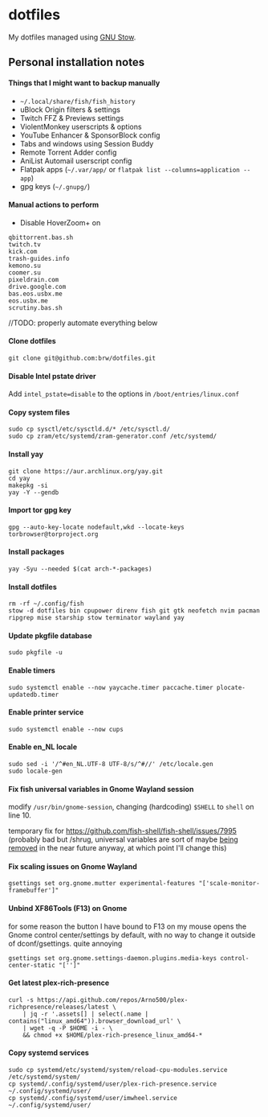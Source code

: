 # dotfiles

My dotfiles managed using [GNU Stow](https://www.gnu.org/software/stow).

## Personal installation notes

#### Things that I might want to backup manually

- `~/.local/share/fish/fish_history`
- uBlock Origin filters & settings
- Twitch FFZ & Previews settings
- ViolentMonkey userscripts & options
- YouTube Enhancer & SponsorBlock config
- Tabs and windows using Session Buddy
- Remote Torrent Adder config
- AniList Automail userscript config
- Flatpak apps (`~/.var/app/` or `flatpak list --columns=application --app`)
- gpg keys (`~/.gnupg/`)

#### Manual actions to perform
- Disable HoverZoom+ on
```
qbittorrent.bas.sh
twitch.tv
kick.com
trash-guides.info
kemono.su
coomer.su
pixeldrain.com
drive.google.com
bas.eos.usbx.me
eos.usbx.me
scrutiny.bas.sh
```

//TODO: properly automate everything below

#### Clone dotfiles
```shell
git clone git@github.com:brw/dotfiles.git
```

#### Disable Intel pstate driver
Add `intel_pstate=disable` to the options in `/boot/entries/linux.conf`

#### Copy system files
```shell
sudo cp sysctl/etc/sysctld.d/* /etc/sysctl.d/
sudo cp zram/etc/systemd/zram-generator.conf /etc/systemd/
```

#### Install yay
```shell
git clone https://aur.archlinux.org/yay.git
cd yay
makepkg -si
yay -Y --gendb
```

#### Import tor gpg key
```shell
gpg --auto-key-locate nodefault,wkd --locate-keys torbrowser@torproject.org
```

#### Install packages 
```shell
yay -Syu --needed $(cat arch-*-packages)
```

#### Install dotfiles
```
rm -rf ~/.config/fish
stow -d dotfiles bin cpupower direnv fish git gtk neofetch nvim pacman ripgrep mise starship stow terminator wayland yay
```

#### Update pkgfile database
```shell
sudo pkgfile -u
```

#### Enable timers
```shell
sudo systemctl enable --now yaycache.timer paccache.timer plocate-updatedb.timer
```

#### Enable printer service
```shell
sudo systemctl enable --now cups
```

#### Enable en_NL locale
```shell
sudo sed -i '/^#en_NL.UTF-8 UTF-8/s/^#//' /etc/locale.gen
sudo locale-gen
```

#### Fix fish universal variables in Gnome Wayland session
modify `/usr/bin/gnome-session`, changing (hardcoding) `$SHELL` to `shell` on line 10.

temporary fix for https://github.com/fish-shell/fish-shell/issues/7995 (probably bad but /shrug, universal variables are sort of maybe [being removed](https://github.com/fish-shell/fish-shell/issues/7379) in the near future anyway, at which point I'll change this)

#### Fix scaling issues on Gnome Wayland
```shell
gsettings set org.gnome.mutter experimental-features "['scale-monitor-framebuffer']"
```

#### Unbind XF86Tools (F13) on Gnome
for some reason the button I have bound to F13 on my mouse opens the Gnome control center/settings by default, with no way to change it outside of dconf/gsettings. quite annoying
```shell
gsettings set org.gnome.settings-daemon.plugins.media-keys control-center-static "['']"
```

#### Get latest plex-rich-presence
```shell
curl -s https://api.github.com/repos/Arno500/plex-richpresence/releases/latest \
    | jq -r '.assets[] | select(.name | contains("linux_amd64")).browser_download_url' \
    | wget -q -P $HOME -i - \
    && chmod +x $HOME/plex-rich-presence_linux_amd64-*
```

#### Copy systemd services
```shell
sudo cp systemd/etc/systemd/system/reload-cpu-modules.service /etc/systemd/system/
cp systemd/.config/systemd/user/plex-rich-presence.service ~/.config/systemd/user/
cp systemd/.config/systemd/user/imwheel.service ~/.config/systemd/user/
```
